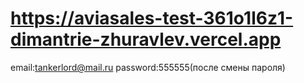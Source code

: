 # https://aviasales-test-361o1l6z1-dimantrie-zhuravlev.vercel.app

email:tankerlord@mail.ru
password:555555(после смены пароля)
